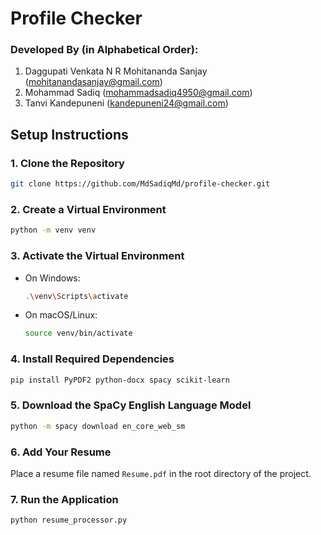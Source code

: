 # Profile Checker

### Developed By (in Alphabetical Order):

1. Daggupati Venkata N R Mohitananda Sanjay (mohitanandasanjay@gmail.com)
2. Mohammad Sadiq (mohammadsadiq4950@gmail.com)
3. Tanvi Kandepuneni (kandepuneni24@gmail.com)

## Setup Instructions

### 1. Clone the Repository
```bash
git clone https://github.com/MdSadiqMd/profile-checker.git
```

### 2. Create a Virtual Environment
```bash
python -m venv venv
```

### 3. Activate the Virtual Environment
- On Windows:
  ```bash
  .\venv\Scripts\activate
  ```
- On macOS/Linux:
  ```bash
  source venv/bin/activate
  ```

### 4. Install Required Dependencies
```bash
pip install PyPDF2 python-docx spacy scikit-learn
```

### 5. Download the SpaCy English Language Model
```bash
python -m spacy download en_core_web_sm
```

### 6. Add Your Resume
Place a resume file named `Resume.pdf` in the root directory of the project.

### 7. Run the Application
```bash
python resume_processor.py
```

